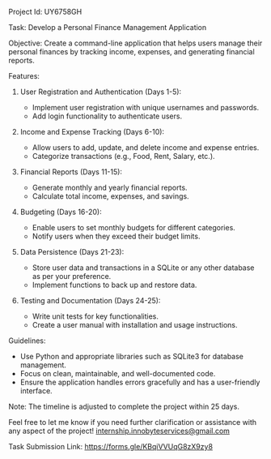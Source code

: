 Project Id: UY6758GH

Task: Develop a Personal Finance Management Application

Objective:
Create a command-line application that helps users manage their personal finances by tracking income, expenses, and generating financial reports.

Features:

1. User Registration and Authentication (Days 1-5):
   - Implement user registration with unique usernames and passwords.
   - Add login functionality to authenticate users.

2. Income and Expense Tracking (Days 6-10):
   - Allow users to add, update, and delete income and expense entries.
   - Categorize transactions (e.g., Food, Rent, Salary, etc.).

3. Financial Reports (Days 11-15):
   - Generate monthly and yearly financial reports.
   - Calculate total income, expenses, and savings.

4. Budgeting (Days 16-20):
   - Enable users to set monthly budgets for different categories.
   - Notify users when they exceed their budget limits.

5. Data Persistence (Days 21-23):
   - Store user data and transactions in a SQLite or any other database as per your preference.
   - Implement functions to back up and restore data.

6. Testing and Documentation (Days 24-25):
   - Write unit tests for key functionalities.
   - Create a user manual with installation and usage instructions.

Guidelines:
- Use Python and appropriate libraries such as SQLite3 for database management.
- Focus on clean, maintainable, and well-documented code.
- Ensure the application handles errors gracefully and has a user-friendly interface.

Note: The timeline is adjusted to complete the project within 25 days.

Feel free to let me know if you need further clarification or assistance with any aspect of the project! internship.innobyteservices@gmail.com

Task Submission Link: https://forms.gle/KBqiVVUqG8zX9zy8
